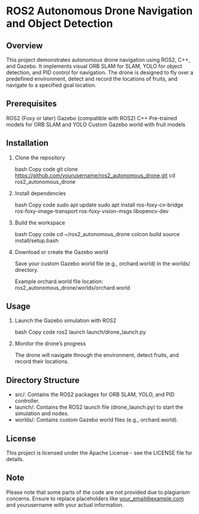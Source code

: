 # ROS2 Autonomous Drone Navigation and Object Detection

## Overview

This project demonstrates autonomous drone navigation using ROS2, C++, and Gazebo. It implements visual ORB SLAM for SLAM, YOLO for object detection, and PID control for navigation. The drone is designed to fly over a predefined environment, detect and record the locations of fruits, and navigate to a specified goal location.

## Prerequisites

ROS2 (Foxy or later)
Gazebo (compatible with ROS2)
C++
Pre-trained models for ORB SLAM and YOLO
Custom Gazebo world with fruit models

## Installation
1. Clone the repository
    
    bash
    Copy code
    git clone https://github.com/yourusername/ros2_autonomous_drone.git
    cd ros2_autonomous_drone

2. Install dependencies
    
    bash
    Copy code
    sudo apt update
    sudo apt install ros-foxy-cv-bridge ros-foxy-image-transport ros-foxy-vision-msgs libopencv-dev

3. Build the workspace
    
    bash
    Copy code
    cd ~/ros2_autonomous_drone
    colcon build
    source install/setup.bash

4. Download or create the Gazebo world

   Save your custom Gazebo world file (e.g., orchard.world) in the worlds/ directory.

   Example orchard.world file location: ros2_autonomous_drone/worlds/orchard.world

## Usage
1. Launch the Gazebo simulation with ROS2
     
    bash
    Copy code
    ros2 launch launch/drone_launch.py

2. Monitor the drone’s progress

    The drone will navigate through the environment, detect fruits, and record their locations.

## Directory Structure

- src/: Contains the ROS2 packages for ORB SLAM, YOLO, and PID controller.
- launch/: Contains the ROS2 launch file (drone_launch.py) to start the simulation and nodes.
- worlds/: Contains custom Gazebo world files (e.g., orchard.world).

## License

This project is licensed under the Apache License - see the LICENSE file for details.

## Note

Please note that some parts of the code are not provided due to plagiarism concerns. Ensure to replace placeholders like your_email@example.com and yourusername with your actual information.
